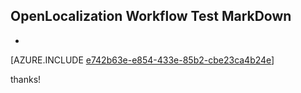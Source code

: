 ## OpenLocalization Workflow Test MarkDown
* 

[AZURE.INCLUDE [e742b63e-e854-433e-85b2-cbe23ca4b24e](calleeMd1.md)]

 
thanks!